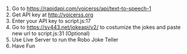 1. Go to https://rapidapi.com/voicerss/api/text-to-speech-1
2. Get API key at http://voicerss.org
3. Enter your API key to script.js:17
4. Go to https://sv443.net/jokeapi/v2/ to costumize the jokes and paste new url to script.js:31 (Optional)
5. Use Live Server to run the Robo Joke Teller
6. Have Fun
